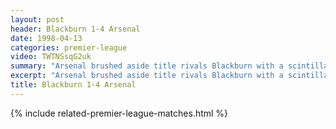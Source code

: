 ```yaml
---
layout: post
header: Blackburn 1-4 Arsenal
date: 1998-04-13
categories: premier-league
video: TWTNSsqG2uk
summary: "Arsenal brushed aside title rivals Blackburn with a scintillating first half display."
excerpt: "Arsenal brushed aside title rivals Blackburn with a scintillating first half display."
title: Blackburn 1-4 Arsenal
---
```


{% include related-premier-league-matches.html  %}
